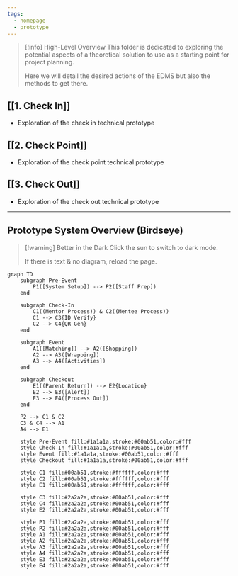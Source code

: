 ```yaml
---
tags:
  - homepage
  - prototype
---
```

> [!info] High-Level Overview
> This folder is dedicated to exploring the potential aspects of a theoretical solution to use as a starting point for project planning.
> 
> Here we will detail the desired actions of the EDMS but also the methods to get there.
## [[1. Check In]]
- Exploration of the check in technical prototype
## [[2. Check Point]]
- Exploration of the check point technical prototype
## [[3. Check Out]]
- Exploration of the check out technical prototype

---
## Prototype System Overview (Birdseye)

> [!warning] Better in the Dark
> Click the sun to switch to dark mode. 
> 
> If there is text & no diagram, reload the page.

```mermaid
graph TD
    subgraph Pre-Event
        P1([System Setup]) --> P2([Staff Prep])
    end

    subgraph Check-In
        C1((Mentor Process)) & C2((Mentee Process))
        C1 --> C3{ID Verify}
        C2 --> C4{QR Gen}
    end

    subgraph Event
        A1([Matching]) --> A2([Shopping])
        A2 --> A3([Wrapping])
        A3 --> A4([Activities])
    end

    subgraph Checkout
        E1((Parent Return)) --> E2{Location}
        E2 --> E3([Alert])
        E3 --> E4([Process Out])
    end

    P2 --> C1 & C2
    C3 & C4 --> A1
    A4 --> E1

    style Pre-Event fill:#1a1a1a,stroke:#00ab51,color:#fff
    style Check-In fill:#1a1a1a,stroke:#00ab51,color:#fff
    style Event fill:#1a1a1a,stroke:#00ab51,color:#fff
    style Checkout fill:#1a1a1a,stroke:#00ab51,color:#fff
    
    style C1 fill:#00ab51,stroke:#ffffff,color:#fff
    style C2 fill:#00ab51,stroke:#ffffff,color:#fff
    style E1 fill:#00ab51,stroke:#ffffff,color:#fff
    
    style C3 fill:#2a2a2a,stroke:#00ab51,color:#fff
    style C4 fill:#2a2a2a,stroke:#00ab51,color:#fff
    style E2 fill:#2a2a2a,stroke:#00ab51,color:#fff
    
    style P1 fill:#2a2a2a,stroke:#00ab51,color:#fff
    style P2 fill:#2a2a2a,stroke:#00ab51,color:#fff
    style A1 fill:#2a2a2a,stroke:#00ab51,color:#fff
    style A2 fill:#2a2a2a,stroke:#00ab51,color:#fff
    style A3 fill:#2a2a2a,stroke:#00ab51,color:#fff
    style A4 fill:#2a2a2a,stroke:#00ab51,color:#fff
    style E3 fill:#2a2a2a,stroke:#00ab51,color:#fff
    style E4 fill:#2a2a2a,stroke:#00ab51,color:#fff
```
